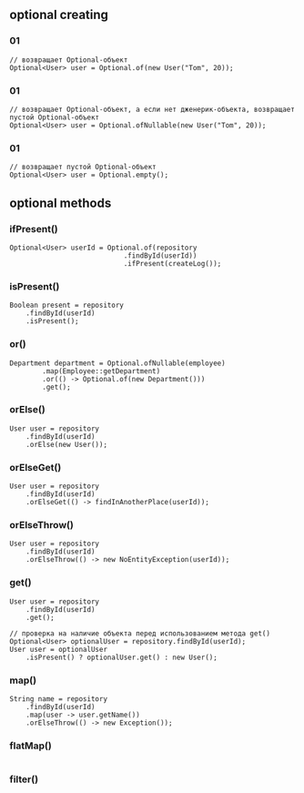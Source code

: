 ## optional creating
### 01
```
// возвращает Optional-объект
Optional<User> user = Optional.of(new User("Tom", 20));
```

### 01
```
// возвращает Optional-объект, а если нет дженерик-объекта, возвращает пустой Optional-объект
Optional<User> user = Optional.ofNullable(new User("Tom", 20));
```

### 01
```
// возвращает пустой Optional-объект
Optional<User> user = Optional.empty();
```


## optional methods
### ifPresent()
```
Optional<User> userId = Optional.of(repository
                            .findById(userId))
                            .ifPresent(createLog());
```

### isPresent()
```
Boolean present = repository
    .findById(userId)
    .isPresent();
```

### or()
```
Department department = Optional.ofNullable(employee)
        .map(Employee::getDepartment)
        .or(() -> Optional.of(new Department()))
        .get();
```

### orElse()
```
User user = repository
    .findById(userId)
    .orElse(new User());
```

### orElseGet()
```
User user = repository
    .findById(userId)
    .orElseGet(() -> findInAnotherPlace(userId));
```

### orElseThrow()
```
User user = repository
    .findById(userId)
    .orElseThrow(() -> new NoEntityException(userId));
```

### get()
```
User user = repository
    .findById(userId)
    .get();
```

```
// проверка на наличие объекта перед использованием метода get()
Optional<User> optionalUser = repository.findById(userId);
User user = optionalUser
    .isPresent() ? optionalUser.get() : new User();
```

### map()
```
String name = repository
    .findById(userId)
    .map(user -> user.getName())
    .orElseThrow(() -> new Exception());
```

### flatMap()
```

```

### filter()
```

```
